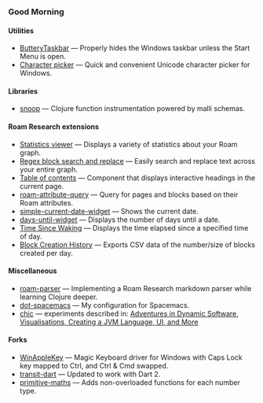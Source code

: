 ### Good Morning

#### Utilities
- [ButteryTaskbar](https://github.com/CrypticButter/ButteryTaskbar) — Properly hides the Windows taskbar unless the Start Menu is open.
- [Character picker](https://github.com/CrypticButter/character-picker) — Quick and convenient Unicode character picker for Windows.

#### Libraries
- [snoop](https://github.com/CrypticButter/snoop) — Clojure function instrumentation powered by malli schemas.

#### Roam Research extensions
- [Statistics viewer](https://gist.github.com/84e08fa8332182688650306310601169) — Displays a variety of statistics about your Roam graph.
- [Regex block search and replace](https://gist.github.com/ec041c7e2b044ad4976e512784cb5554) — Easily search and replace text across your entire graph.
- [Table of contents](https://github.com/LuisThiamNye/roam-toc) — Component that displays interactive headings in the current page.
- [roam-attribute-query](https://github.com/LuisThiamNye/roam-attribute-query) — Query for pages and blocks based on their Roam attributes.
- [simple-current-date-widget](https://gist.github.com/LuisThiamNye/34104155a7ac0bfae97995d6044351ae) — Shows the current date.
- [days-until-widget](https://gist.github.com/LuisThiamNye/c92e6dca8319b2e88d119806dfd4b861) — Displays the number of days until a date.
- [Time Since Waking](https://gist.github.com/LuisThiamNye/4aa44c25de15253e70e8ff2a0534fb76) — Displays the time elapsed since a specified time of day.
- [Block Creation History](https://gist.github.com/LuisThiamNye/34904512a42c0320b3d19855f46936b5) — Exports CSV data of the number/size of blocks created per day.

#### Miscellaneous
- [roam-parser](https://github.com/LuisThiamNye/roam-parser) — Implementing a Roam Research markdown parser while learning Clojure deeper.
- [dot-spacemacs](https://github.com/LuisThiamNye/dot-spacemacs) — My configuration for Spacemacs.
- [chic](https://github.com/LuisThiamNye/chic) — experiments described in: [Adventures in Dynamic Software, Visualisations, Creating a JVM Language, UI, and More](https://luisthiamnye.substack.com/p/adventures-in-dynamic-software-visualisations)

#### Forks
- [WinAppleKey](https://github.com/LuisThiamNye/WinAppleKey) — Magic Keyboard driver for Windows with Caps Lock key mapped to Ctrl, and Ctrl & Cmd swapped.
- [transit-dart](https://github.com/LuisThiamNye/transit-dart) — Updated to work with Dart 2.
- [primitive-maths](https://github.com/LuisThiamNye/primitive-maths) — Adds non-overloaded functions for each number type.
